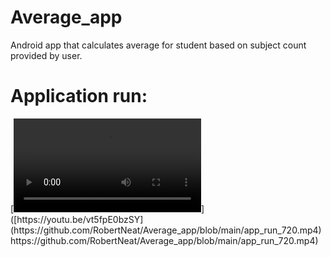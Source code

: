 # Average_app
Android app that calculates average for student based on subject count provided by user.


# Application run:
[![Watch the video]([https://i.imgur.com/vKb2F1B.png](https://github.com/RobertNeat/Average_app/blob/main/app_run_720.mp4)https://github.com/RobertNeat/Average_app/blob/main/app_run_720.mp4)]([https://youtu.be/vt5fpE0bzSY](https://github.com/RobertNeat/Average_app/blob/main/app_run_720.mp4)https://github.com/RobertNeat/Average_app/blob/main/app_run_720.mp4)

